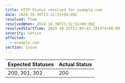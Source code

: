 ```yaml
---
title: HTTP Status resolved for example.com
date: 2024-10-30T23:32:51+00:00Z
resolved: True
resolvedWhen: 2024-10-30T23:32:51+00:00Z
resolvedStartTime: 2024-10-25T21:09:43.191474+00:00
severity: notice
affected:
  - example.com
section: issue
---
```


| Expected Statuses | Actual Status  |
|-------------------|----------------|
| 200, 301, 302 | 200 |
